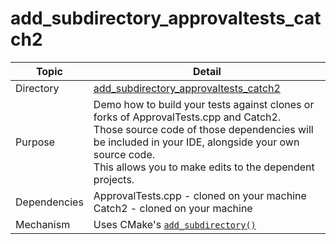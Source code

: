 <!--
GENERATED FILE - DO NOT EDIT
This file was generated by [MarkdownSnippets](https://github.com/SimonCropp/MarkdownSnippets).
Source File: /add_subdirectory_approvaltests_catch2/mdsource/README.source.md
To change this file edit the source file and then execute ./run_markdown_templates.sh.
-->

# add_subdirectory_approvaltests_catch2


| Topic        | Detail                                                       |
| ------------ | ------------------------------------------------------------ |
| Directory    | [add_subdirectory_approvaltests_catch2](/add_subdirectory_approvaltests_catch2/)                        |
| Purpose      | Demo how to build your tests against clones or forks of ApprovalTests.cpp and Catch2.<br />Those source code of those dependencies will be included in your IDE, alongside your own source code.<br />This allows you to make edits to the dependent projects. |
| Dependencies | ApprovalTests.cpp - cloned on your machine<br />Catch2 - cloned on your machine |
| Mechanism    | Uses CMake's [`add_subdirectory()`](https://cmake.org/cmake/help/latest/command/add_subdirectory.html) |


